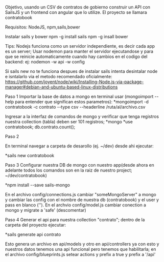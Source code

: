 Objetivo, usando un CSV de contratos de gobierno construir un API con SailsJS y un frontend con angular que lo utilize. El proyecto se llamara contratobook

Requisitos:
NodeJS, npm,sails,bower

Instalar sails y bower
npm -g install sails
npm -g insall bower

Tips:
Nodejs funciona como un servidor independiente, es decir cada app es un server; Usar nodemon para manter el servidor ejecutandose y para que se reinicie automaticamente cuando hay cambios en el codigo del backend:
ej: nodemon -w api -w config

Si sails new no te funciona despues de instalar sails intenta desintalar node e isntalarlo via el metodo recomendado oficialmente:
https://github.com/joyent/node/wiki/Installing-Node.js-via-package-manager#debian-and-ubuntu-based-linux-distributions



Paso 1
Importar la base de datos a mongo en terminal usar (mongoimport --help para entender que significan estos parametros): 
*mongoimport -d contratobook -c contrato --type csv --headerline /ruta/al/archivo.csv

Ingresar a la interfaz de comandos de mongo y verificar que tenga registros nuestra collection (tabla) deben ser 101 registros;
*mongo
*use contratobook;
db.contrato.count();

Paso 2

En terminal navegar a carpeta de desarollo (ej. ~/dev) desde ahi ejecutar:

*sails new contratobook


Paso 3
Configurar nuestra DB de mongo con nuestro app(desde ahora en adelante todos los comandos son en la raiz de nuestro project; ~/dev/contratobook)

*npm install --save sails-mongo

En el archivo config/connections.js cambiar "someMongoServer" a mongo y cambiar las config con el nombre de nuestra db (contratobook) y el user y pass en blanco ('').
En el archvio config/model.js cambiar conection a mongo y migrate a 'safe' (descomentar)

Paso 4
Generar el api para nuestra collection "contrato"; dentro de la carpeta del proyecto ejecutar:

*sails generate api contrato

Esto genera un archivo en api/models y otro en api/controllers ya con esto y nuestros datos tenemos una api funcional pero tenemos que habilitarla; en el archivo config/blueprints.js setear actions y prefix a true y prefix a '/api'

